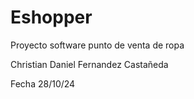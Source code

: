 # Eshopper
Proyecto software punto de venta de ropa

Christian Daniel Fernandez Castañeda

Fecha 28/10/24
